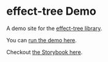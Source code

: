 # effect-tree Demo

A demo site for the
[effect-tree library](https://github.com/middle-ages/effect-tree).

You can [run the demo here](https://middle-ages.github.io/effect-tree-demo).

Checkout [the Storybook here](https://middle-ages.github.io/effect-tree-demo/storybook).
